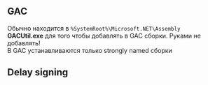 ## GAC
Обычно находится в `%SystemRoot%\Microsoft.NET\Assembly`  
**GACUtil.exe** для того чтобы добавлять в GAC сборки. Руками не добавлять!  
В GAC устанавливаются только strongly named сборки

## Delay signing